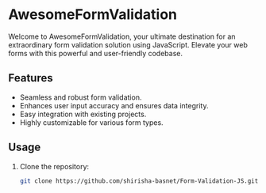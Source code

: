 # AwesomeFormValidation

Welcome to AwesomeFormValidation, your ultimate destination for an extraordinary form validation solution using JavaScript. Elevate your web forms with this powerful and user-friendly codebase.

## Features

- Seamless and robust form validation.
- Enhances user input accuracy and ensures data integrity.
- Easy integration with existing projects.
- Highly customizable for various form types.

## Usage

1. Clone the repository:

   ```bash
   git clone https://github.com/shirisha-basnet/Form-Validation-JS.git
